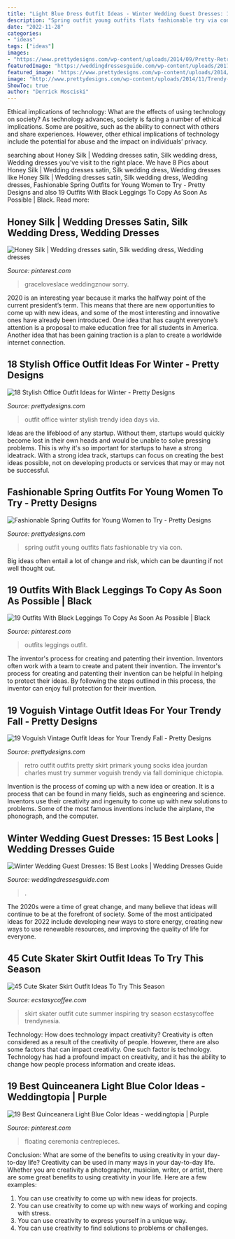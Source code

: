 ```yaml
---
title: "Light Blue Dress Outfit Ideas - Winter Wedding Guest Dresses: 15 Best Looks"
description: "Spring outfit young outfits flats fashionable try via con"
date: "2022-11-28"
categories:
- "ideas"
tags: ["ideas"]
images:
- "https://www.prettydesigns.com/wp-content/uploads/2014/09/Pretty-Retro-Outfit-Idea-for-Young-Women.jpg"
featuredImage: "https://weddingdressesguide.com/wp-content/uploads/2017/10/winter-guest-wedding-dresses-with-long-sleeves-plunging-neckline-long-tulle-skirt-bliss-tulle-512x1024.jpg"
featured_image: "https://www.prettydesigns.com/wp-content/uploads/2014/09/Pretty-Retro-Outfit-Idea-for-Young-Women.jpg"
image: "http://www.prettydesigns.com/wp-content/uploads/2014/11/Trendy-Outfit-Idea-for-Work-Days.jpg"
ShowToc: true
author: "Derrick Mosciski"
---
```



Ethical implications of technology: What are the effects of using technology on society?
As technology advances, society is facing a number of ethical implications. Some are positive, such as the ability to connect with others and share experiences. However, other ethical implications of technology include the potential for abuse and the impact on individuals’ privacy.

	

		
searching about Honey Silk | Wedding dresses satin, Silk wedding dress, Wedding dresses you've visit to the right place. We have 8 Pics about Honey Silk | Wedding dresses satin, Silk wedding dress, Wedding dresses like Honey Silk | Wedding dresses satin, Silk wedding dress, Wedding dresses, Fashionable Spring Outfits for Young Women to Try - Pretty Designs and also 19 Outfits With Black Leggings To Copy As Soon As Possible | Black. Read more:
		
    
## Honey Silk | Wedding Dresses Satin, Silk Wedding Dress, Wedding Dresses

<img loading=lazy src="https://i.pinimg.com/736x/55/db/19/55db1925302436e9fdf14ae85673ea19.jpg" onerror="this.onerror=null;this.src='https://tse4.mm.bing.net/th?id=OIP.JtxKSDiHms_tZL_txQMDLQHaLG&amp;pid=15.1';" alt="Honey Silk | Wedding dresses satin, Silk wedding dress, Wedding dresses">

_Source: pinterest.com_

>graceloveslace weddingznow sorry. 

	

2020 is an interesting year because it marks the halfway point of the current president’s term. This means that there are new opportunities to come up with new ideas, and some of the most interesting and innovative ones have already been introduced. One idea that has caught everyone’s attention is a proposal to make education free for all students in America. Another idea that has been gaining traction is a plan to create a worldwide internet connection.

    
## 18 Stylish Office Outfit Ideas For Winter - Pretty Designs

<img loading=lazy src="http://www.prettydesigns.com/wp-content/uploads/2014/11/Trendy-Outfit-Idea-for-Work-Days.jpg" onerror="this.onerror=null;this.src='https://tse4.mm.bing.net/th?id=OIP.K2A-xKwmHi1_Ceu_ZgEBWAHaLT&amp;pid=15.1';" alt="18 Stylish Office Outfit Ideas for Winter - Pretty Designs">

_Source: prettydesigns.com_

>outfit office winter stylish trendy idea days via. 

	

Ideas are the lifeblood of any startup. Without them, startups would quickly become lost in their own heads and would be unable to solve pressing problems. This is why it's so important for startups to have a strong ideatrack. With a strong idea track, startups can focus on creating the best ideas possible, not on developing products or services that may or may not be successful.

    
## Fashionable Spring Outfits For Young Women To Try - Pretty Designs

<img loading=lazy src="https://www.prettydesigns.com/wp-content/uploads/2014/04/Spring-Outfit-with-Flats.jpg" onerror="this.onerror=null;this.src='https://tse3.mm.bing.net/th?id=OIP.0YMIoIhHUXQ2SrFzgAhUJgHaK2&amp;pid=15.1';" alt="Fashionable Spring Outfits for Young Women to Try - Pretty Designs">

_Source: prettydesigns.com_

>spring outfit young outfits flats fashionable try via con. 

	

Big ideas often entail a lot of change and risk, which can be daunting if not well thought out.

    
## 19 Outfits With Black Leggings To Copy As Soon As Possible | Black

<img loading=lazy src="https://i.pinimg.com/736x/dc/a2/ee/dca2ee8ba07d43f16d87f2791e819bdf.jpg" onerror="this.onerror=null;this.src='https://tse1.mm.bing.net/th?id=OIP.RrHxykDuiRHyw-NfAB9G8gHaPz&amp;pid=15.1';" alt="19 Outfits With Black Leggings To Copy As Soon As Possible | Black">

_Source: pinterest.com_

>outfits leggings outfit. 

	

The inventor's process for creating and patenting their invention.
Inventors often work with a team to create and patent their invention. The inventor's process for creating and patenting their invention can be helpful in helping to protect their ideas. By following the steps outlined in this process, the inventor can enjoy full protection for their invention.

    
## 19 Voguish Vintage Outfit Ideas For Your Trendy Fall - Pretty Designs

<img loading=lazy src="https://www.prettydesigns.com/wp-content/uploads/2014/09/Pretty-Retro-Outfit-Idea-for-Young-Women.jpg" onerror="this.onerror=null;this.src='https://tse3.mm.bing.net/th?id=OIP.OxEZsYwwtp0QI7n-0_G9swHaK3&amp;pid=15.1';" alt="19 Voguish Vintage Outfit Ideas for Your Trendy Fall - Pretty Designs">

_Source: prettydesigns.com_

>retro outfit outfits pretty skirt primark young socks idea jourdan charles must try summer voguish trendy via fall dominique chictopia. 

	

Invention is the process of coming up with a new idea or creation. It is a process that can be found in many fields, such as engineering and science. Inventors use their creativity and ingenuity to come up with new solutions to problems. Some of the most famous inventions include the airplane, the phonograph, and the computer.

    
## Winter Wedding Guest Dresses: 15 Best Looks | Wedding Dresses Guide

<img loading=lazy src="https://weddingdressesguide.com/wp-content/uploads/2017/10/winter-guest-wedding-dresses-with-long-sleeves-plunging-neckline-long-tulle-skirt-bliss-tulle-512x1024.jpg" onerror="this.onerror=null;this.src='https://tse1.mm.bing.net/th?id=OIP.6KElCJnSP3cJrxyqnJt-5AHaO0&amp;pid=15.1';" alt="Winter Wedding Guest Dresses: 15 Best Looks | Wedding Dresses Guide">

_Source: weddingdressesguide.com_

>. 

	

The 2020s were a time of great change, and many believe that ideas will continue to be at the forefront of society. Some of the most anticipated ideas for 2022 include developing new ways to store energy, creating new ways to use renewable resources, and improving the quality of life for everyone.

    
## 45 Cute Skater Skirt Outfit Ideas To Try This Season

<img loading=lazy src="https://i0.wp.com/www.ecstasycoffee.com/wp-content/uploads/2016/12/Flower-skater-skirt.jpg?resize=700%2C1519&amp;ssl=1" onerror="this.onerror=null;this.src='https://tse2.mm.bing.net/th?id=OIP.uXR4jYFNz5qzVfE1BXls-wHaQE&amp;pid=15.1';" alt="45 Cute Skater Skirt Outfit Ideas To Try This Season">

_Source: ecstasycoffee.com_

>skirt skater outfit cute summer inspiring try season ecstasycoffee trendynesia. 

	

Technology: How does technology impact creativity?
Creativity is often considered as a result of the creativity of people. However, there are also some factors that can impact creativity. One such factor is technology. Technology has had a profound impact on creativity, and it has the ability to change how people process information and create ideas.

    
## 19 Best Quinceanera Light Blue Color Ideas - Weddingtopia | Purple

<img loading=lazy src="https://i.pinimg.com/736x/54/81/cd/5481cd8e1847e4e1a90470059555ac87.jpg" onerror="this.onerror=null;this.src='https://tse3.mm.bing.net/th?id=OIP.ET7egBK8ovVwp-pALiudowAAAA&amp;pid=15.1';" alt="19 Best Quinceanera Light Blue Color Ideas - weddingtopia | Purple">

_Source: pinterest.com_

>floating ceremonia centrepieces. 

	

Conclusion: What are some of the benefits to using creativity in your day-to-day life?
Creativity can be used in many ways in your day-to-day life. Whether you are creativity a photographer, musician, writer, or artist, there are some great benefits to using creativity in your life. Here are a few examples:
1. You can use creativity to come up with new ideas for projects.
2. You can use creativity to come up with new ways of working and coping with stress.
3. You can use creativity to express yourself in a unique way.
4. You can use creativity to find solutions to problems or challenges.

